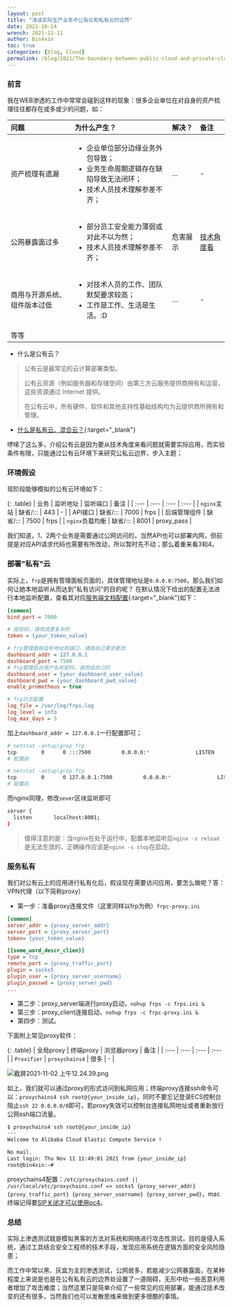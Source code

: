```yaml
---
layout: post
title: "浅谈实际生产业务中公有云和私有云的边界"
date: 2021-10-24
wrench: 2021-11-11
author: Bin4xin
toc: true
categories: [blog, Cloud]
permalink: /blog/2021/The-boundary-between-public-cloud-and-private-cloud/
---
```


<link rel="preload" href="https://docs.github.com/_next/static/css/dff402d5276a23d516b0.css" as="style"/><link rel="stylesheet" href="https://docs.github.com/_next/static/css/dff402d5276a23d516b0.css" data-n-g=""/>

### 前言

我在WEB渗透的工作中常常会碰到这样的现象：很多企业单位在对自身的资产梳理往往都存在或多或少的问题，如：

<table class="table">
  <thead>
    <tr>
      <th style="text-align: left">问题</th>
      <th style="text-align: left">为什么产生？</th>
      <th style="text-align: left">解决？</th>
      <th style="text-align: left">备注</th>
    </tr>
  </thead>
  <tbody>
    <tr>
      <td style="text-align: left">资产梳理有遗漏</td>
      <td style="text-align: left"><ul><li>企业单位部分边缘业务外包导致；</li><li>业务生命周期逻辑存在缺陷导致无法闭环；</li><li>技术人员技术理解参差不齐；</li></ul></td>
      <td style="text-align: left">…</td>
      <td style="text-align: left">-</td>
    </tr>
    <tr>
      <td style="text-align: left">公网暴露面过多</td>
      <td style="text-align: left"><ul><li>部分员工安全能力薄弱或对此不以为然；</li><li>技术人员技术理解参差不齐；</li></ul></td>
      <td style="text-align: left">危害展示</td>
      <td style="text-align: left"><a href="#部署私有云">技术角度看</a></td>
    </tr>
    <tr>
      <td style="text-align: left">商用与开源系统、组件版本过低</td>
      <td style="text-align: left"><ul><li>对技术人员的工作、团队默契要求较高；</li><li>工作是工作、生活是生活。:D</li></ul></td>
      <td style="text-align: left">…</td>
      <td style="text-align: left">-</td>
    </tr>
    <tr>
      <td style="text-align: left">等等</td>
      <td style="text-align: left">&nbsp;</td>
      <td style="text-align: left">&nbsp;</td>
      <td style="text-align: left">&nbsp;</td>
    </tr>
  </tbody>
</table>

<div class="hline"></div>
<div class="spacing"></div>

- 什么是公有云？

> 公有云是最常见的云计算部署类型。
> 
> 公有云资源（例如服务器和存储空间）由第三方云服务提供商拥有和运营，这些资源通过 Internet 提供。
>
> 在公有云中，所有硬件、软件和其他支持性基础结构均为云提供商所拥有和管理。

- [什么是私有云、混合云？](https://azure.microsoft.com/zh-cn/overview/what-are-private-public-hybrid-clouds/?cdn=disable#private-cloud){:target="_blank"}

啰嗦了这么多，介绍公有云是因为要从技术角度来看问题就需要实际应用，而实验条件有限，只能通过公有云环境下来研究公私云边界，步入主题；

### 环境假设

现阶段能够模拟的公有云环境如下：

{: .table}
| 业务 | 监听地址 | 监听端口 | 备注 |
| :--- | :--- | :--- | :--- |
| `nginx`主站 | 缺省/::: | 443 | - |
| API接口 | 缺省/::: | 7000 | frps |
| 后端管理组件 | 缺省/::: | 7500 | frps |
| `nginx`负载均衡 | 缺省/::: | 8001 | proxy_pass |

我们知道，1、2两个业务是需要通过公网访问的，当然API也可以部署内网，但前提是对应API请求代码也需要有所改动，所以暂时先不动；那么着重来看3和4。

### 部署"私有"云

实际上，`frp`是拥有管理面板页面的，具体管理地址是`0.0.0.0:7500`，那么我们如何让她本地监听从而达到"私有访问"的目的呢？
在默认情况下给出的配置无法进行本地监听配置，查看其对应[服务端文档配置](https://gofrp.org/docs/reference/server-configures/#dashboard-%E7%9B%91%E6%8E%A7){:target="_blank"}如下：

```ini
[common]
bind_port = 7000

# 授权码，请改成更复杂的
token = {your_token_value}

# frp管理面板监听地址和端口，请按自己需求更改
dashboard_addr = 127.0.0.1
dashboard_port = 7500
# frp管理后台用户名和密码，请改成自己的
dashboard_user = {your_dashboard_user_value}
dashboard_pwd = {your_dashboard_pwd_value}
enable_prometheus = true

# frp日志配置
log_file = /var/log/frps.log
log_level = info
log_max_days = 3
```
加上`dashboard_addr = 127.0.0.1`一行配置即可；

```bash
# netstat -antup|grep frp
tcp        0      0 :::7500          0.0.0.0:*               LISTEN      5557/./frps
# 配置前

# netstat -antup|grep frp
tcp        0      0 127.0.0.1:7500          0.0.0.0:*               LISTEN      5557/./frps
# 配置后
```

而nginx同理，修改`sever`区块监听即可

```bash
server {
  listen       localhost:8001;
}
```

> 值得注意的是：当nginx在处于运行中，配置本地监听后`nginx -s reload`是无法生效的，正确操作应该是`nginx -s stop`在启动。

### 服务私有

我们对公有云上的应用进行私有化后，假设现在需要访问应用，要怎么做呢？答：VPN代理（以下简称proxy）

- 第一步：准备proxy连接文件（这里同样以frp为例）`frpc-proxy.ini`

```ini
[common]
server_addr = {proxy_server_addr}
server_port = {proxy_server_port}
token= {your_token_value}

[{some_word_descr_clien}]
type = tcp
remote_port = {proxy_traffic_port}
plugin = socks5
plugin_user = {proxy_server_username}
plugin_passwd = {proxy_server_pwd}
...
```

- 第二步：proxy_server端进行proxy启动，`nohup frps -c frps.ini &`
- 第三步：proxy_client连接启动，`nohup frps -c frpc-proxy.ini &`
- 第四步：测试。

下面附上常见proxy软件：

{: .table}
| 全局proxy | 终端proxy | 浏览器proxy | 备注 |
| :--- | :--- | :--- | :--- |
| `Proxifier` | `proxychains4` | 很多 | - |

![截屏2021-11-02 上午12.24.39.png](https://i.loli.net/2021/11/10/Q59vnIEbstcTMLD.png)

如上，我们就可以通过proxy的形式访问到私网应用；终端proxy连接ssh命令可以：`proxychains4 ssh root@{your_inside_ip}`，同时不要忘记登录ECS控制台阻止`ssh 22 0.0.0.0/0`即可，若proxy失效可以控制台连接私网地址或者重新放行公网ssh端口流量。

```bash
$ proxychains4 ssh root@{your_inside_ip}
···
Welcome to Alibaba Cloud Elastic Compute Service !

No mail.
Last login: Thu Nov 11 11:49:01 2021 from {your_inside_ip}
root@bin4xin:~#
```

proxychains4配置：`/etc/proxychains.conf || /usr/local/etc/proxychains.conf => socks5 {proxy_server_addr} {proxy_traffic_port} {proxy_server_username} {proxy_server_pwd}`，mac终端记得要[SIP关闭才可以使用pc4](https://sspai.com/post/55066)。

### 总结

实际上渗透测试就是模拟黑客的方法对系统和网络进行攻击性测试，目的是侵入系统，通过工具结合安全工程师的技术手段，发现应用系统在逻辑方面的安全风险隐患；

而工作中常以黑、灰盒为主的渗透测试，公网居多，若能减少公网暴露面，在某种程度上来说是也是在公有私有云的边界处设置了一道阻碍，无形中给一些恶意利用者增加了攻击难度；当然这里只是简单介绍了一些常见的应用部署，能通过技术改变的还有很多，当然我们也可以发散思维来做到更多很酷的事情。

<span class="procedural-image-wrapper"><img src="/assets/images/help/settings/userbar-account-settings.png" alt=""></span>
